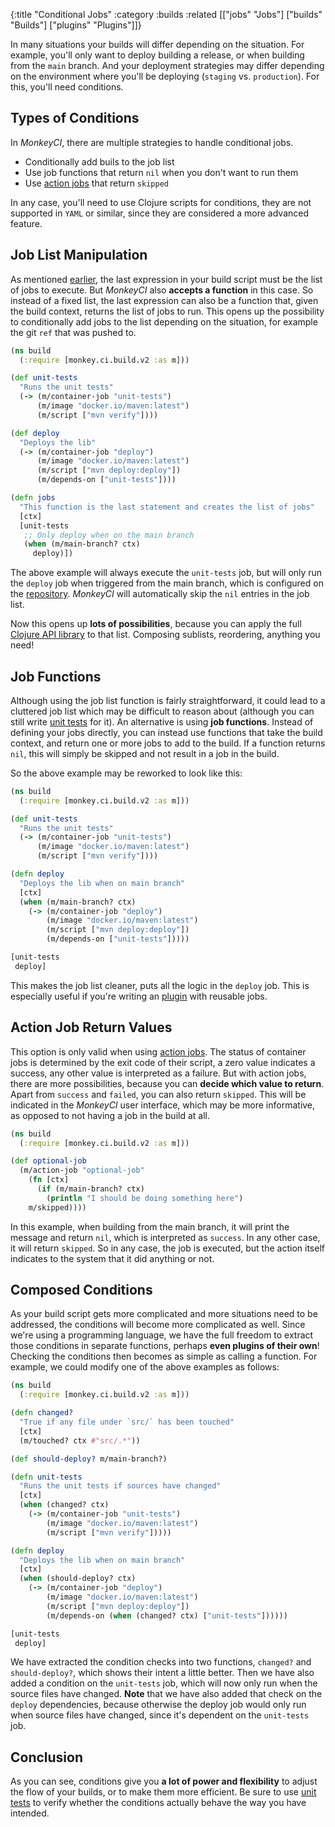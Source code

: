 {:title "Conditional Jobs"
 :category :builds
 :related [["jobs" "Jobs"]
           ["builds" "Builds"]
	   ["plugins" "Plugins"]]}

In many situations your builds will differ depending on the situation.  For example,
you'll only want to deploy building a release, or when building from the `main`
branch.  And your deployment strategies may differ depending on the environment
where you'll be deploying (`staging` vs. `production`).  For this, you'll need
conditions.

## Types of Conditions

In *MonkeyCI*, there are multiple strategies to handle conditional jobs.

 - Conditionally add buils to the job list
 - Use job functions that return `nil` when you don't want to run them
 - Use [action jobs](jobs) that return `skipped`

In any case, you'll need to use Clojure scripts for conditions, they are not
supported in `YAML` or similar, since they are considered a more advanced feature.

## Job List Manipulation

As mentioned [earlier](intro/basic-example), the last expression in your build
script must be the list of jobs to execute.  But *MonkeyCI* also **accepts a function**
in this case.  So instead of a fixed list, the last expression can also be a
function that, given the build context, returns the list of jobs to run.  This opens
up the possibility to conditionally add jobs to the list depending on the situation,
for example the git `ref` that was pushed to.

```clojure
(ns build
  (:require [monkey.ci.build.v2 :as m]))

(def unit-tests
  "Runs the unit tests"
  (-> (m/container-job "unit-tests")
      (m/image "docker.io/maven:latest")
      (m/script ["mvn verify"])))

(def deploy
  "Deploys the lib"
  (-> (m/container-job "deploy")
      (m/image "docker.io/maven:latest")
      (m/script ["mvn deploy:deploy"])
      (m/depends-on ["unit-tests"])))

(defn jobs
  "This function is the last statement and creates the list of jobs"
  [ctx]
  [unit-tests
   ;; Only deploy when on the main branch
   (when (m/main-branch? ctx)
     deploy)])
```

The above example will always execute the `unit-tests` job, but will only
run the `deploy` job when triggered from the main branch, which is configured
on the [repository](repos).  *MonkeyCI* will automatically skip the `nil`
entries in the job list.

Now this opens up **lots of possibilities**, because you can apply the full [Clojure
API library](https://clojure.org/api/cheatsheet) to that list.  Composing sublists,
reordering, anything you need!

## Job Functions

Although using the job list function is fairly straightforward, it could lead to
a cluttered job list which may be difficult to reason about (although you can still
write [unit tests](tests) for it).  An alternative is using **job functions**.
Instead of defining your jobs directly, you can instead use functions that take
the build context, and return one or more jobs to add to the build.  If a function
returns `nil`, this will simply be skipped and not result in a job in the build.

So the above example may be reworked to look like this:

```clojure
(ns build
  (:require [monkey.ci.build.v2 :as m]))

(def unit-tests
  "Runs the unit tests"
  (-> (m/container-job "unit-tests")
      (m/image "docker.io/maven:latest")
      (m/script ["mvn verify"])))

(defn deploy
  "Deploys the lib when on main branch"
  [ctx]
  (when (m/main-branch? ctx)
    (-> (m/container-job "deploy")
        (m/image "docker.io/maven:latest")
        (m/script ["mvn deploy:deploy"])
        (m/depends-on ["unit-tests"]))))

[unit-tests
 deploy]
```

This makes the job list cleaner, puts all the logic in the `deploy` job.  This
is especially useful if you're writing an [plugin](plugins) with reusable jobs.

## Action Job Return Values

This option is only valid when using [action jobs](jobs).  The status of container
jobs is determined by the exit code of their script, a zero value indicates a
success, any other value is interpreted as a failure.  But with action jobs,
there are more possibilities, because you can **decide which value to return**.
Apart from `success` and `failed`, you can also return `skipped`.  This will be
indicated in the *MonkeyCI* user interface, which may be more informative, as
opposed to not having a job in the build at all.

```clojure
(ns build
  (:require [monkey.ci.build.v2 :as m]))

(def optional-job
  (m/action-job "optional-job"
    (fn [ctx]
      (if (m/main-branch? ctx)
        (println "I should be doing something here")
	m/skipped))))	
```

In this example, when building from the main branch, it will print the message and
return `nil`, which is interpreted as `success`.  In any other case, it will return
`skipped`.  So in any case, the job is executed, but the action itself indicates to
the system that it did anything or not.

## Composed Conditions

As your build script gets more complicated and more situations need to be addressed,
the conditions will become more complicated as well.  Since we're using a programming
language, we have the full freedom to extract those conditions in separate functions,
perhaps **even plugins of their own**!  Checking the conditions then becomes as
simple as calling a function.  For example, we could modify one of the above examples
as follows:

```clojure
(ns build
  (:require [monkey.ci.build.v2 :as m]))

(defn changed?
  "True if any file under `src/` has been touched"
  [ctx]
  (m/touched? ctx #"src/.*"))

(def should-deploy? m/main-branch?)

(defn unit-tests
  "Runs the unit tests if sources have changed"
  [ctx]
  (when (changed? ctx)
    (-> (m/container-job "unit-tests")
        (m/image "docker.io/maven:latest")
        (m/script ["mvn verify"]))))

(defn deploy
  "Deploys the lib when on main branch"
  [ctx]
  (when (should-deploy? ctx)
    (-> (m/container-job "deploy")
        (m/image "docker.io/maven:latest")
        (m/script ["mvn deploy:deploy"])
        (m/depends-on (when (changed? ctx) ["unit-tests"])))))

[unit-tests
 deploy]
```

We have extracted the condition checks into two functions, `changed?` and `should-deploy?`,
which shows their intent a little better.  Then we have also added a condition on the
`unit-tests` job, which will now only run when the source files have changed.  **Note** that
we have also added that check on the `deploy` dependencies, because otherwise the deploy
job would only run when source files have changed, since it's dependent on the `unit-tests`
job.

## Conclusion

As you can see, conditions give you **a lot of power and flexibility** to adjust the flow of
your builds, or to make them more efficient.  Be sure to use [unit tests](tests) to verify
whether the conditions actually behave the way you have intended.